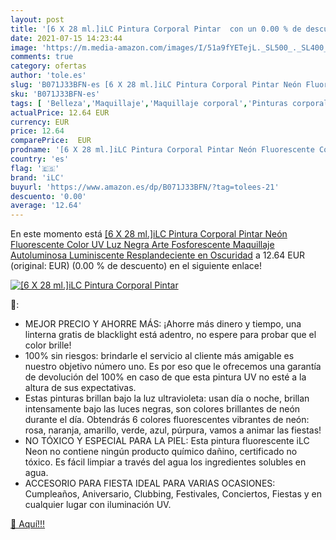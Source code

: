 ```yaml
---
layout: post
title: '[6 X 28 ml.]iLC Pintura Corporal Pintar  con un 0.00 % de descuento'
date: 2021-07-15 14:23:44
image: 'https://m.media-amazon.com/images/I/51a9fYETejL._SL500_._SL400_.jpg'
comments: true
category: ofertas
author: 'tole.es'
slug: 'B071J33BFN-es [6 X 28 ml.]iLC Pintura Corporal Pintar Neón Fluorescente...'
sku: 'B071J33BFN-es'
tags: [ 'Belleza','Maquillaje','Maquillaje corporal','Pinturas corporales','ilc','maquillaje', ]
actualPrice: 12.64 EUR
currency: EUR
price: 12.64
comparePrice:  EUR
prodname: '[6 X 28 ml.]iLC Pintura Corporal Pintar Neón Fluorescente Color UV Luz Negra Arte Fosforescente Maquillaje Autoluminosa Luminiscente Resplandeciente en Oscuridad'
country: 'es'
flag: '🇪🇸'
brand: 'iLC'
buyurl: 'https://www.amazon.es/dp/B071J33BFN/?tag=tolees-21'
descuento: '0.00'
average: '12.64'
---
```


En este momento está [[6 X 28 ml.]iLC Pintura Corporal Pintar Neón Fluorescente Color UV Luz Negra Arte Fosforescente Maquillaje Autoluminosa Luminiscente Resplandeciente en Oscuridad](https://www.amazon.es/dp/B071J33BFN/?tag=tolees-21) a 12.64 EUR (original:  EUR) (0.00 %  de descuento) en el siguiente enlace!

[![[6 X 28 ml.]iLC Pintura Corporal Pintar ](https://m.media-amazon.com/images/I/51a9fYETejL._SL500_._SL400_.jpg)](https://www.amazon.es/dp/B071J33BFN/?tag=tolees-21)

🔎:

- MEJOR PRECIO Y AHORRE MÁS: ¡Ahorre más dinero y tiempo, una linterna gratis de blacklight está adentro, no espere para probar que el color brille!
- 100% sin riesgos: brindarle el servicio al cliente más amigable es nuestro objetivo número uno. Es por eso que le ofrecemos una garantía de devolución del 100% en caso de que esta pintura UV no esté a la altura de sus expectativas.
- Estas pinturas brillan bajo la luz ultravioleta: usan día o noche, brillan intensamente bajo las luces negras, son colores brillantes de neón durante el día. Obtendrás 6 colores fluorescentes vibrantes de neón: rosa, naranja, amarillo, verde, azul, púrpura, vamos a animar las fiestas!
- NO TÓXICO Y ESPECIAL PARA LA PIEL: Esta pintura fluorescente iLC Neon no contiene ningún producto químico dañino, certificado no tóxico. Es fácil limpiar a través del agua los ingredientes solubles en agua.
- ACCESORIO PARA FIESTA IDEAL PARA VARIAS OCASIONES: Cumpleaños, Aniversario, Clubbing, Festivales, Conciertos, Fiestas y en cualquier lugar con iluminación UV.

[🛒 Aquí!!!](https://www.amazon.es/dp/B071J33BFN/?tag=tolees-21)

